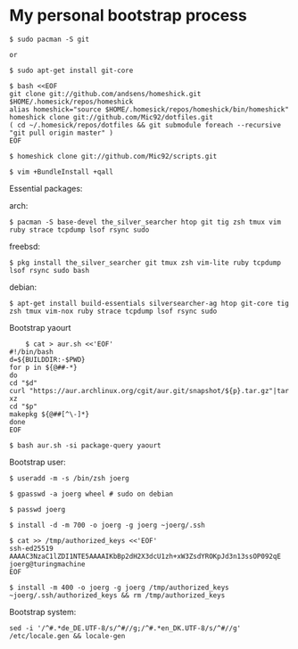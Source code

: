 # My personal bootstrap process

    $ sudo pacman -S git

    or

    $ sudo apt-get install git-core

    $ bash <<EOF
    git clone git://github.com/andsens/homeshick.git $HOME/.homesick/repos/homeshick
    alias homeshick="source $HOME/.homesick/repos/homeshick/bin/homeshick"
    homeshick clone git://github.com/Mic92/dotfiles.git
    ( cd ~/.homesick/repos/dotfiles && git submodule foreach --recursive "git pull origin master" )
    EOF

    $ homeshick clone git://github.com/Mic92/scripts.git

    $ vim +BundleInstall +qall

Essential packages:

arch:

    $ pacman -S base-devel the_silver_searcher htop git tig zsh tmux vim ruby strace tcpdump lsof rsync sudo

freebsd:

    $ pkg install the_silver_searcher git tmux zsh vim-lite ruby tcpdump lsof rsync sudo bash

debian:

    $ apt-get install build-essentials silversearcher-ag htop git-core tig zsh tmux vim-nox ruby strace tcpdump lsof rsync sudo

Bootstrap yaourt

```
    $ cat > aur.sh <<'EOF'
#!/bin/bash
d=${BUILDDIR:-$PWD}
for p in ${@##-*}
do
cd "$d"
curl "https://aur.archlinux.org/cgit/aur.git/snapshot/${p}.tar.gz"|tar xz
cd "$p"
makepkg ${@##[^\-]*}
done
EOF
```

```
$ bash aur.sh -si package-query yaourt
```

Bootstrap user:

```
$ useradd -m -s /bin/zsh joerg

$ gpasswd -a joerg wheel # sudo on debian

$ passwd joerg

$ install -d -m 700 -o joerg -g joerg ~joerg/.ssh

$ cat >> /tmp/authorized_keys <<'EOF'
ssh-ed25519 AAAAC3NzaC1lZDI1NTE5AAAAIKbBp2dH2X3dcU1zh+xW3ZsdYROKpJd3n13ssOP092qE joerg@turingmachine
EOF

$ install -m 400 -o joerg -g joerg /tmp/authorized_keys ~joerg/.ssh/authorized_keys && rm /tmp/authorized_keys
```

Bootstrap system:

```
sed -i '/^#.*de_DE.UTF-8/s/^#//g;/^#.*en_DK.UTF-8/s/^#//g' /etc/locale.gen && locale-gen
```
